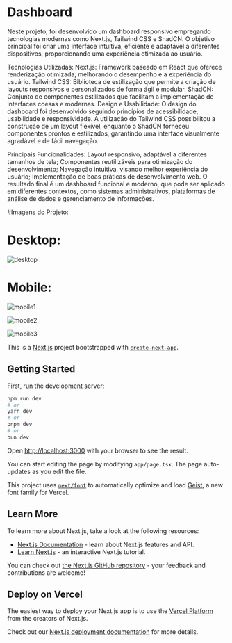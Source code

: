# Dashboard

Neste projeto, foi desenvolvido um dashboard responsivo empregando tecnologias modernas como Next.js, Tailwind CSS e ShadCN. O objetivo principal foi criar uma interface intuitiva, eficiente e adaptável a diferentes dispositivos, proporcionando uma experiência otimizada ao usuário.

Tecnologias Utilizadas:
Next.js: Framework baseado em React que oferece renderização otimizada, melhorando o desempenho e a experiência do usuário.
Tailwind CSS: Biblioteca de estilização que permite a criação de layouts responsivos e personalizados de forma ágil e modular.
ShadCN: Conjunto de componentes estilizados que facilitam a implementação de interfaces coesas e modernas.
Design e Usabilidade:
O design do dashboard foi desenvolvido seguindo princípios de acessibilidade, usabilidade e responsividade. A utilização do Tailwind CSS possibilitou a construção de um layout flexível, enquanto o ShadCN forneceu componentes prontos e estilizados, garantindo uma interface visualmente agradável e de fácil navegação.

Principais Funcionalidades:
Layout responsivo, adaptável a diferentes tamanhos de tela;
Componentes reutilizáveis para otimização do desenvolvimento;
Navegação intuitiva, visando melhor experiência do usuário;
Implementação de boas práticas de desenvolvimento web.
O resultado final é um dashboard funcional e moderno, que pode ser aplicado em diferentes contextos, como sistemas administrativos, plataformas de análise de dados e gerenciamento de informações.

#Imagens do Projeto:

# Desktop:

![desktop](https://github.com/user-attachments/assets/4c11347a-dddb-4b3a-938a-5d174007b87b)

# Mobile:

![mobile1](https://github.com/user-attachments/assets/8f343567-3d04-4fef-9de9-333ac7c0e3c7)

![mobile2](https://github.com/user-attachments/assets/f84ca5d7-295c-463b-ba85-8d236ff73e97)

![mobile3](https://github.com/user-attachments/assets/fbbba161-04ce-4c1c-88a0-73fb388b9c30)


This is a [Next.js](https://nextjs.org) project bootstrapped with [`create-next-app`](https://nextjs.org/docs/app/api-reference/cli/create-next-app).

## Getting Started

First, run the development server:

```bash
npm run dev
# or
yarn dev
# or
pnpm dev
# or
bun dev
```

Open [http://localhost:3000](http://localhost:3000) with your browser to see the result.

You can start editing the page by modifying `app/page.tsx`. The page auto-updates as you edit the file.

This project uses [`next/font`](https://nextjs.org/docs/app/building-your-application/optimizing/fonts) to automatically optimize and load [Geist](https://vercel.com/font), a new font family for Vercel.

## Learn More

To learn more about Next.js, take a look at the following resources:

- [Next.js Documentation](https://nextjs.org/docs) - learn about Next.js features and API.
- [Learn Next.js](https://nextjs.org/learn) - an interactive Next.js tutorial.

You can check out [the Next.js GitHub repository](https://github.com/vercel/next.js) - your feedback and contributions are welcome!

## Deploy on Vercel

The easiest way to deploy your Next.js app is to use the [Vercel Platform](https://vercel.com/new?utm_medium=default-template&filter=next.js&utm_source=create-next-app&utm_campaign=create-next-app-readme) from the creators of Next.js.

Check out our [Next.js deployment documentation](https://nextjs.org/docs/app/building-your-application/deploying) for more details.
